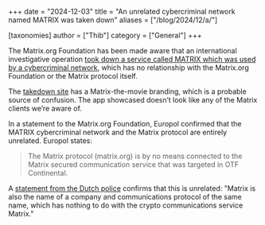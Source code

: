+++
date = "2024-12-03"
title = "An unrelated cybercriminal network named MATRIX was taken down"
aliases = ["/blog/2024/12/a/"]

[taxonomies]
author = ["Thib"]
category = ["General"]
+++

The Matrix.org Foundation has been made aware that an international investigative operation [took down a service called MATRIX which was used by a cybercriminal network](https://www.europol.europa.eu/media-press/newsroom/news/international-operation-takes-down-another-encrypted-messaging-service-used-criminals), which has no relationship with the Matrix.org Foundation or the Matrix protocol itself.

The [takedown site](https://www.operation-passionflower.com/) has a Matrix-the-movie branding, which is a probable source of confusion. The app showcased doesn’t look like any of the Matrix clients we’re aware of.

In a statement to the Matrix.org Foundation, Europol confirmed that the MATRIX cybercriminal network and the Matrix protocol are entirely unrelated. Europol states:

> The Matrix protocol (matrix.org) is by no means connected to the Matrix secured communication service that was targeted in OTF Continental.

A [statement from the Dutch police](https://www.politie.nl/nieuws/2024/december/3/11-opnieuw-versleutelde-communicatiedienst-criminelen-ontmanteld.html) confirms that this is unrelated: "Matrix is ​​also the name of a company and communications protocol of the same name, which has nothing to do with the crypto communications service Matrix."
